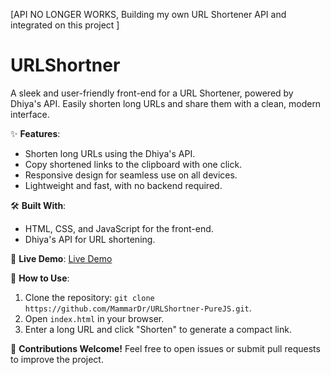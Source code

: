 [API NO LONGER WORKS, Building my own URL Shortener API and integrated on this project ]

# URLShortner
A sleek and user-friendly front-end for a URL Shortener, powered by Dhiya's API. Easily shorten long URLs and share them with a clean, modern interface.

✨ **Features**:
- Shorten long URLs using the Dhiya's API.
- Copy shortened links to the clipboard with one click.
- Responsive design for seamless use on all devices.
- Lightweight and fast, with no backend required.

🛠️ **Built With**:
- HTML, CSS, and JavaScript for the front-end.
-  Dhiya's API for URL shortening.


🚀 **Live Demo**: [Live Demo](https://mammardr.github.io/URLShortner-PureJS/)

📂 **How to Use**:
1. Clone the repository: `git clone https://github.com/MammarDr/URLShortner-PureJS.git`.
2. Open `index.html` in your browser.
3. Enter a long URL and click "Shorten" to generate a compact link.

🌟 **Contributions Welcome!** Feel free to open issues or submit pull requests to improve the project.
